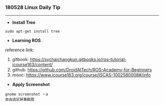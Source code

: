 ### 180528 Linux Daily Tip

---

- **Install Tree**

`sudo apt-get install tree`

- **Learning ROS**

reference link: 
1. gitbook: https://sychaichangkun.gitbooks.io/ros-tutorial-icourse163/content/
2. github: https://github.com/DroidAITech/ROS-Academy-for-Beginners
3. mooc: https://www.icourse163.org/course/ISCAS-1002580008#/info


- **Apply Screenshot**

```
gnome screenshot －a
自由选定屏幕截图
```

